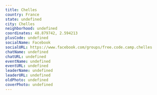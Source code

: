 ```yaml
---
title: Chelles
country: France
state: undefined
city: Chelles
neighborhood: undefined
coordinates: 48.879742, 2.594213
plusCode: undefined
socialName: Facebook
socialURL: https://www.facebook.com/groups/free.code.camp.chelles
chatName: undefined
chatURL: undefined
eventName: undefined
eventURL: undefined
leaderName: undefined
leaderURL: undefined
oldPhoto: undefined
coverPhoto: undefined
---
```

